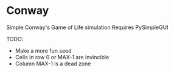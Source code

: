# Conway
Simple Conway's Game of Life simulation
Requires PySimpleGUI

TODO:
  - Make a more fun seed
  - Cells in row 0 or MAX-1 are invincible
  - Column MAX-1 is a dead zone 
